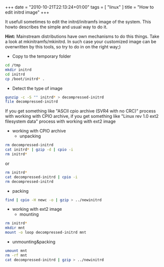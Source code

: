 +++
date = "2010-10-21T22:13:24+01:00"
tags = [ "linux" ]
title = "How to edit initrd image"
+++

It usefull sometimes to edit the initrd/initramfs image of the system. This howto describes the simple and usual way to do it.

<!-- more -->

**Hint:** Mainstream distributions have own mechanisms to do this things. Take a look at mkinitramfs/mkinitrd. In such case your customized image can be overwritten by this tools, so try to do in on the right way;)

 - Copy to the temporary folder

```bash
cd /tmp
mkdir initrd
cd initrd
cp /boot/initrd* .
```

 - Detect the type of image

```bash
gunzip -c -S "" initrd* > decompressed-initrd
file decompressed-initrd
```

If you get something like "ASCII cpio archive (SVR4 with no CRC)" process with working with CPIO archive,
if you get something like "Linux rev 1.0 ext2 filesystem data" process with working with ext2 image

 - working with CPIO archive
   - unpacking

```bash
rm decompressed-initrd
cat initrd* | gzip -d | cpio -i
rm initrd*
```

or

```bash
rm initrd*
cat decompressed-initrd | cpio -i
rm decompressed-initrd
```

   - packing

```bash
find | cpio -H newc -o | gzip > ../newinitrd
```

 - working with ext2 image
   - mounting

```bash
rm initrd*
mkdir mnt
mount -o loop decompressed-initrd mnt
```

   - unmounting&packing

```bash
umount mnt
rm -rf mnt
cat decompressed-initrd | gzip > ../newinitrd
```
